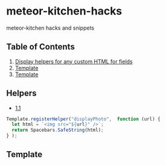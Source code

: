 # meteor-kitchen-hacks
meteor-kitchen hacks and snippets 

## Table of Contents
1. [Display helpers for any custom HTML for fields](#helpers)
1. [Template](#template)
1. [Template](#template)


## Helpers
- [1.1](#1.1)
```javascript
Template.registerHelper("displayPhoto",  function (url) {
  let html = `<img src="${url}" />`;
  return Spacebars.SafeString(html);
} );
```

## Template
